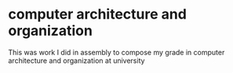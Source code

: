 # computer architecture and organization
 This was work I did in assembly to compose my grade in computer architecture and organization at university
